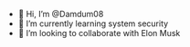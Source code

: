 - 👋 Hi, I’m @Damdum08
- 🌱 I’m currently learning system security
- 💞️ I’m looking to collaborate with Elon Musk
